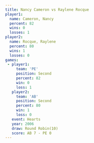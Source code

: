 ```yaml
---
title: Nancy Cameron vs Raylene Rocque
player1:               
  name: Cameron, Nancy 
  percent: 82          
  wins: 0              
  losses: 1            
player2:               
  name: Rocque, Raylene
  percent: 80          
  wins: 1              
  losses: 0            
games:
 - player1:          
     team: 'PE'      
     position: Second
     percent: 82     
     win: 0          
     loss: 1         
   player2:          
     team: 'AB'      
     position: Second
     percent: 80     
     win: 1          
     loss: 0         
   event: Hearts        
   year: 2006           
   draw: Round Robin(10)
   score: AB 7 - PE 0   
---
```

